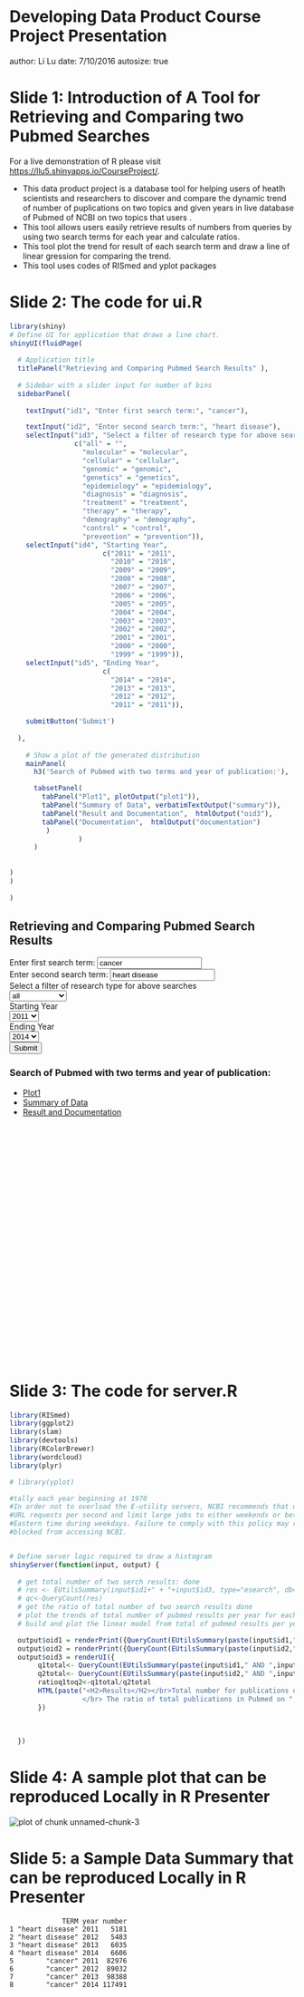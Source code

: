 Developing Data Product Course Project Presentation
========================================================
author: Li Lu
date: 7/10/2016
autosize: true

Slide 1: Introduction of A Tool for Retrieving and Comparing two Pubmed Searches 
========================================================

For a live demonstration of R please visit <https://llu5.shinyapps.io/CourseProject/>.

- This data product project is a database tool for helping users of heatlh scientists and researchers to discover and compare the dynamic trend of number of puplications on two topics and given years in live database of Pubmed of NCBI on two topics that users .
- This tool allows users easily retrieve results of numbers from queries by using two search terms for each year and calculate ratios.
- This tool plot the trend for result of each search term and draw a line of linear gression for comparing the trend.
- This tool uses codes of RISmed   and yplot packages

Slide 2: The code for ui.R
========================================================


```r
library(shiny)
# Define UI for application that draws a line chart.
shinyUI(fluidPage(
  
  # Application title
  titlePanel("Retrieving and Comparing Pubmed Search Results" ),
  
  # Sidebar with a slider input for number of bins 
  sidebarPanel(
    
    textInput("id1", "Enter first search term:", "cancer"),

    textInput("id2", "Enter second search term:", "heart disease"),
    selectInput("id3", "Select a filter of research type for above searches",
                c("all" = "",
                  "molecular" = "molecular",
                  "cellular" = "cellular",
                  "genomic" = "genomic",
                  "genetics" = "genetics",
                  "epidemiology" = "epidemiology",
                  "diagnosis" = "diagnosis",
                  "treatment" = "treatment",
                  "therapy" = "therapy",
                  "demography" = "demography",
                  "control" = "control",
                  "prevention" = "prevention")),
    selectInput("id4", "Starting Year",
                       c("2011" = "2011",
                         "2010" = "2010",
                         "2009" = "2009",
                         "2008" = "2008",
                         "2007" = "2007",
                         "2006" = "2006",
                         "2005" = "2005",
                         "2004" = "2004",
                         "2003" = "2003",
                         "2002" = "2002",
                         "2001" = "2001",
                         "2000" = "2000",
                         "1999" = "1999")),
    selectInput("id5", "Ending Year",
                       c(
                         "2014" = "2014",
                         "2013" = "2013",
                         "2012" = "2012",
                         "2011" = "2011")),

    submitButton('Submit')
    
  ),
    
    # Show a plot of the generated distribution
    mainPanel(
      h3('Search of Pubmed with two terms and year of publication:'),

      tabsetPanel(
        tabPanel("Plot1", plotOutput("plot1")), 
        tabPanel("Summary of Data", verbatimTextOutput("summary")), 
        tabPanel("Result and Documentation",  htmlOutput("oid3"),
        tabPanel("Documentation",  htmlOutput("documentation")
         )       
                 )
      )
      
      
)
)
  
)
```

<!--html_preserve--><div class="container-fluid">
<h2>Retrieving and Comparing Pubmed Search Results</h2>
<div class="col-sm-4">
<form class="well">
<div class="form-group shiny-input-container">
<label for="id1">Enter first search term:</label>
<input id="id1" type="text" class="form-control" value="cancer"/>
</div>
<div class="form-group shiny-input-container">
<label for="id2">Enter second search term:</label>
<input id="id2" type="text" class="form-control" value="heart disease"/>
</div>
<div class="form-group shiny-input-container">
<label class="control-label" for="id3">Select a filter of research type for above searches</label>
<div>
<select id="id3"><option value="" selected>all</option>
<option value="molecular">molecular</option>
<option value="cellular">cellular</option>
<option value="genomic">genomic</option>
<option value="genetics">genetics</option>
<option value="epidemiology">epidemiology</option>
<option value="diagnosis">diagnosis</option>
<option value="treatment">treatment</option>
<option value="therapy">therapy</option>
<option value="demography">demography</option>
<option value="control">control</option>
<option value="prevention">prevention</option></select>
<script type="application/json" data-for="id3">{}</script>
</div>
</div>
<div class="form-group shiny-input-container">
<label class="control-label" for="id4">Starting Year</label>
<div>
<select id="id4"><option value="2011" selected>2011</option>
<option value="2010">2010</option>
<option value="2009">2009</option>
<option value="2008">2008</option>
<option value="2007">2007</option>
<option value="2006">2006</option>
<option value="2005">2005</option>
<option value="2004">2004</option>
<option value="2003">2003</option>
<option value="2002">2002</option>
<option value="2001">2001</option>
<option value="2000">2000</option>
<option value="1999">1999</option></select>
<script type="application/json" data-for="id4" data-nonempty="">{}</script>
</div>
</div>
<div class="form-group shiny-input-container">
<label class="control-label" for="id5">Ending Year</label>
<div>
<select id="id5"><option value="2014" selected>2014</option>
<option value="2013">2013</option>
<option value="2012">2012</option>
<option value="2011">2011</option></select>
<script type="application/json" data-for="id5" data-nonempty="">{}</script>
</div>
</div>
<div>
<button type="submit" class="btn btn-primary">Submit</button>
</div>
</form>
</div>
<div class="col-sm-8">
<h3>Search of Pubmed with two terms and year of publication:</h3>
<div class="tabbable tabs-above">
<ul class="nav nav-tabs">
<li class="active">
<a href="#tab-1464-1" data-toggle="tab" data-value="Plot1">Plot1</a>
</li>
<li>
<a href="#tab-1464-2" data-toggle="tab" data-value="Summary of Data">Summary of Data</a>
</li>
<li>
<a href="#tab-1464-3" data-toggle="tab" data-value="Result and Documentation">Result and Documentation</a>
</li>
</ul>
<div class="tab-content">
<div class="tab-pane active" data-value="Plot1" id="tab-1464-1">
<div id="plot1" class="shiny-plot-output" style="width: 100% ; height: 400px"></div>
</div>
<div class="tab-pane" data-value="Summary of Data" id="tab-1464-2">
<pre id="summary" class="shiny-text-output"></pre>
</div>
<div class="tab-pane" data-value="Result and Documentation" id="tab-1464-3">
<div id="oid3" class="shiny-html-output"></div>
<div class="tab-pane" title="Documentation" data-value="Documentation">
<div id="documentation" class="shiny-html-output"></div>
</div>
</div>
</div>
</div>
</div>
</div><!--/html_preserve-->

Slide 3: The code for server.R
========================================================


```r
library(RISmed)
library(ggplot2)
library(slam)
library(devtools)
library(RColorBrewer)
library(wordcloud)
library(plyr)

# library(yplot)

#tally each year beginning at 1970
#In order not to overload the E-utility servers, NCBI recommends that users post no more than three
#URL requests per second and limit large jobs to either weekends or between 9:00 PM and 5:00 AM
#Eastern time during weekdays. Failure to comply with this policy may result in an IP address being
#blocked from accessing NCBI.


# Define server logic required to draw a histogram
shinyServer(function(input, output) {
  
  # get total number of two serch results: done
  # res <- EUtilsSummary(input$id1+" + "+input$id3, type="esearch", db="pubmed", datetype='pdat', mindate=input$id4, maxdate=input$id5, retmax=50000)
  # qc<-QueryCount(res)
  # get the ratio of total number of two search results done
  # plot the trends of total number of pubmed results per year for each search in single plot with double Y axis  and lines of different color. Done.
  # build and plot the linear model from total of pubmed results per year for each of the results

  output$oid1 = renderPrint({QueryCount(EUtilsSummary(paste(input$id1," AND ",input$id3), type="esearch", db="pubmed", datetype='pdat', mindate=input$id4, maxdate=input$id5, retmax=50000))})
  output$oid2 = renderPrint({QueryCount(EUtilsSummary(paste(input$id2," AND ",input$id3), type="esearch", db="pubmed", datetype='pdat', mindate=input$id4, maxdate=input$id5, retmax=50000))})
  output$oid3 = renderUI({
       q1total<- QueryCount(EUtilsSummary(paste(input$id1," AND ",input$id3), type="esearch", db="pubmed", datetype='pdat', mindate=input$id4, maxdate=input$id5, retmax=50000))
       q2total<- QueryCount(EUtilsSummary(paste(input$id2," AND ",input$id3), type="esearch", db="pubmed", datetype='pdat', mindate=input$id4, maxdate=input$id5, retmax=50000))
       ratioq1toq2<-q1total/q2total
       HTML(paste("<H2>Results</H2></br>Total number for publications on ", input$id3 ," research of ", input$id1, " is <b>", q1total, "</b>, and the total number of publications on ", input$id3 ," research of ",input$id2, " is <b>",q2total , "</b>.
                  </br> The ratio of total publications in Pubmed on ", input$id3, " research of ", input$id1," to ", input$id2 , " between ", input$id4, " and ", input$id5, " is: <b>", round(ratioq1toq2, digits = 3) ,"</b>",sep = ' '))
       })
  
 
    
  })
```

Slide 4: A sample plot that can be reproduced Locally in R Presenter
========================================================

![plot of chunk unnamed-chunk-3](DevelopingDataProductProjectPresentation-figure/unnamed-chunk-3-1.png)

Slide 5: a Sample Data Summary  that can be reproduced Locally in R Presenter
========================================================


```
             TERM year number
1 "heart disease" 2011   5181
2 "heart disease" 2012   5483
3 "heart disease" 2013   6035
4 "heart disease" 2014   6606
5        "cancer" 2011  82976
6        "cancer" 2012  89032
7        "cancer" 2013  98388
8        "cancer" 2014 117491
```
